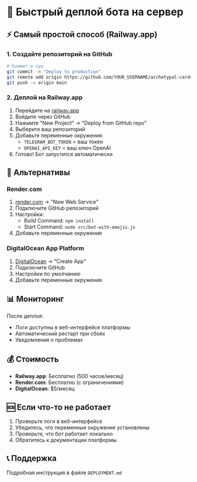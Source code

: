 # 🚀 Быстрый деплой бота на сервер

## ⚡ Самый простой способ (Railway.app)

### 1. Создайте репозиторий на GitHub
```bash
# Коммит и пуш
git commit -m "Deploy to production"
git remote add origin https://github.com/YOUR_USERNAME/archetypal-cards-bot.git
git push -u origin main
```

### 2. Деплой на Railway.app
1. Перейдите на [railway.app](https://railway.app)
2. Войдите через GitHub
3. Нажмите "New Project" → "Deploy from GitHub repo"
4. Выберите ваш репозиторий
5. Добавьте переменные окружения:
   - `TELEGRAM_BOT_TOKEN` = ваш токен
   - `OPENAI_API_KEY` = ваш ключ OpenAI
6. Готово! Бот запустится автоматически

## 🔧 Альтернативы

### Render.com
1. [render.com](https://render.com) → "New Web Service"
2. Подключите GitHub репозиторий
3. Настройки:
   - Build Command: `npm install`
   - Start Command: `node src/bot-with-emojis.js`
4. Добавьте переменные окружения

### DigitalOcean App Platform
1. [DigitalOcean](https://cloud.digitalocean.com/apps) → "Create App"
2. Подключите GitHub
3. Настройки по умолчанию
4. Добавьте переменные окружения

## 📊 Мониторинг

После деплоя:
- Логи доступны в веб-интерфейсе платформы
- Автоматический рестарт при сбоях
- Уведомления о проблемах

## 💰 Стоимость

- **Railway.app**: Бесплатно (500 часов/месяц)
- **Render.com**: Бесплатно (с ограничениями)
- **DigitalOcean**: $5/месяц

## 🆘 Если что-то не работает

1. Проверьте логи в веб-интерфейсе
2. Убедитесь, что переменные окружения установлены
3. Проверьте, что бот работает локально
4. Обратитесь к документации платформы

## 📞 Поддержка

Подробная инструкция в файле `DEPLOYMENT.md`
